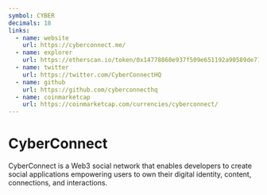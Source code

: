 ```yaml
---
symbol: CYBER
decimals: 18
links:
  - name: website
    url: https://cyberconnect.me/
  - name: explorer
    url: https://etherscan.io/token/0x14778860e937f509e651192a90589de711fb88a9
  - name: twitter
    url: https://twitter.com/CyberConnectHQ
  - name: github
    url: https://github.com/cyberconnecthq
  - name: coinmarketcap
    url: https://coinmarketcap.com/currencies/cyberconnect/
---
```


# CyberConnect

CyberConnect is a Web3 social network that enables developers to create social applications empowering users to own their digital identity, content, connections, and interactions.
